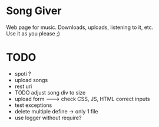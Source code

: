 # Song Giver
Web page for music. Downloads, uploads, listening to it, etc. <br>
Use it as you please ;)

# TODO
<ul>
	<li>spoti ?</li>
	<li>upload songs</li>
	<li>rest uri</li>
	<li>TODO adjust song div to size</li>
	<li>upload form ---> check CSS, JS, HTML correct inputs</li>
	<li>test exceptions</li>
	<li>delete multiple define -> only 1 file</li>
	<li>use logger without require?</li>
</ul>
